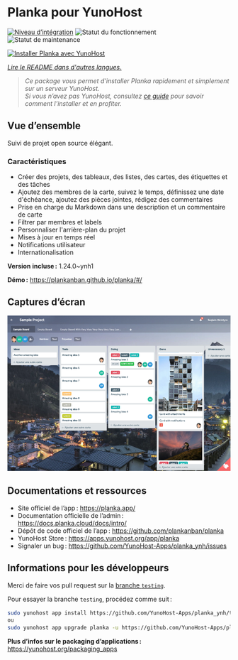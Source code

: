 <!--
Nota bene : ce README est automatiquement généré par <https://github.com/YunoHost/apps/tree/master/tools/readme_generator>
Il NE doit PAS être modifié à la main.
-->

# Planka pour YunoHost

[![Niveau d’intégration](https://dash.yunohost.org/integration/planka.svg)](https://ci-apps.yunohost.org/ci/apps/planka/) ![Statut du fonctionnement](https://ci-apps.yunohost.org/ci/badges/planka.status.svg) ![Statut de maintenance](https://ci-apps.yunohost.org/ci/badges/planka.maintain.svg)

[![Installer Planka avec YunoHost](https://install-app.yunohost.org/install-with-yunohost.svg)](https://install-app.yunohost.org/?app=planka)

*[Lire le README dans d'autres langues.](./ALL_README.md)*

> *Ce package vous permet d’installer Planka rapidement et simplement sur un serveur YunoHost.*  
> *Si vous n’avez pas YunoHost, consultez [ce guide](https://yunohost.org/install) pour savoir comment l’installer et en profiter.*

## Vue d’ensemble

Suivi de projet open source élégant.

### Caractéristiques

- Créer des projets, des tableaux, des listes, des cartes, des étiquettes et des tâches
- Ajoutez des membres de la carte, suivez le temps, définissez une date d'échéance, ajoutez des pièces jointes, rédigez des commentaires
- Prise en charge du Markdown dans une description et un commentaire de carte
- Filtrer par membres et labels
- Personnaliser l'arrière-plan du projet
- Mises à jour en temps réel
- Notifications utilisateur
- Internationalisation


**Version incluse :** 1.24.0~ynh1

**Démo :** <https://plankanban.github.io/planka/#/>

## Captures d’écran

![Capture d’écran de Planka](./doc/screenshots/screenshot.png)

## Documentations et ressources

- Site officiel de l’app : <https://planka.app/>
- Documentation officielle de l’admin : <https://docs.planka.cloud/docs/intro/>
- Dépôt de code officiel de l’app : <https://github.com/plankanban/planka>
- YunoHost Store : <https://apps.yunohost.org/app/planka>
- Signaler un bug : <https://github.com/YunoHost-Apps/planka_ynh/issues>

## Informations pour les développeurs

Merci de faire vos pull request sur la [branche `testing`](https://github.com/YunoHost-Apps/planka_ynh/tree/testing).

Pour essayer la branche `testing`, procédez comme suit :

```bash
sudo yunohost app install https://github.com/YunoHost-Apps/planka_ynh/tree/testing --debug
ou
sudo yunohost app upgrade planka -u https://github.com/YunoHost-Apps/planka_ynh/tree/testing --debug
```

**Plus d’infos sur le packaging d’applications :** <https://yunohost.org/packaging_apps>

